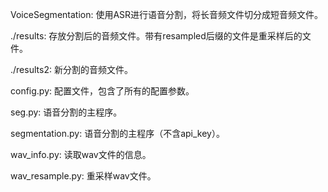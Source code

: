 VoiceSegmentation: 使用ASR进行语音分割，将长音频文件切分成短音频文件。

./results: 存放分割后的音频文件。带有resampled后缀的文件是重采样后的文件。

./results2: 新分割的音频文件。

config.py: 配置文件，包含了所有的配置参数。

seg.py: 语音分割的主程序。

segmentation.py: 语音分割的主程序（不含api_key）。

wav_info.py: 读取wav文件的信息。

wav_resample.py: 重采样wav文件。
